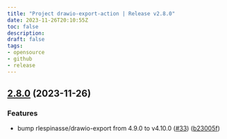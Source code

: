 ```yaml
---
title: "Project drawio-export-action | Release v2.8.0"
date: 2023-11-26T20:10:55Z
toc: false
description: 
draft: false
tags:
- opensource
- github
- release
---
```

## [2.8.0](https://github.com/rlespinasse/drawio-export-action/compare/v2.7.0...v2.8.0) (2023-11-26)


### Features

* bump rlespinasse/drawio-export from 4.9.0 to v4.10.0 ([#33](https://github.com/rlespinasse/drawio-export-action/issues/33)) ([b23005f](https://github.com/rlespinasse/drawio-export-action/commit/b23005f3c4a67ea8971b72c6ef68a127334b9010))



